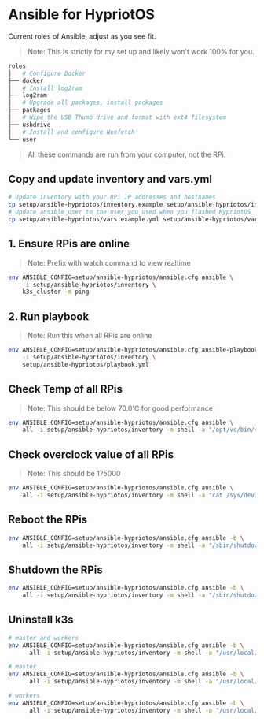 # Ansible for HypriotOS

Current roles of Ansible, adjust as you see fit.

> Note: This is strictly for my set up and likely won't work 100% for you.

```bash
roles
│   # Configure Docker
├── docker
│   # Install log2ram
├── log2ram
│   # Upgrade all packages, install packages
├── packages
│   # Wipe the USB Thumb drive and format with ext4 filesystem
├── usbdrive
│   # Install and configure Neofetch
└── user
```

> All these commands are run from your computer, not the RPi.

## Copy and update inventory and vars.yml

```bash
# Update inventory with your RPi IP addresses and hostnames
cp setup/ansible-hypriotos/inventory.example setup/ansible-hypriotos/inventory
# Update ansible_user to the user you used when you flashed HypriotOS
cp setup/ansible-hypriotos/vars.example.yml setup/ansible-hypriotos/vars.yml
```

## 1. Ensure RPis are online

> Note: Prefix with watch command to view realtime

```bash
env ANSIBLE_CONFIG=setup/ansible-hypriotos/ansible.cfg ansible \
    -i setup/ansible-hypriotos/inventory \
    k3s_cluster -m ping
```

## 2. Run playbook

> Note: Run this when all RPis are online

```bash
env ANSIBLE_CONFIG=setup/ansible-hypriotos/ansible.cfg ansible-playbook \
    -i setup/ansible-hypriotos/inventory \
    setup/ansible-hypriotos/playbook.yml
```

## Check Temp of all RPis

> Note: This should be below 70.0'C for good performance

```bash
env ANSIBLE_CONFIG=setup/ansible-hypriotos/ansible.cfg ansible \
    all -i setup/ansible-hypriotos/inventory -m shell -a "/opt/vc/bin/vcgencmd measure_temp"
```

## Check overclock value of all RPis

> Note: This should be 175000

```bash
env ANSIBLE_CONFIG=setup/ansible-hypriotos/ansible.cfg ansible \
    all -i setup/ansible-hypriotos/inventory -m shell -a "cat /sys/devices/system/cpu/cpu0/cpufreq/cpuinfo_max_freq"
```

## Reboot the RPis

```bash
env ANSIBLE_CONFIG=setup/ansible-hypriotos/ansible.cfg ansible -b \
    all -i setup/ansible-hypriotos/inventory -m shell -a "/sbin/shutdown -r now"
```

## Shutdown the RPis

```bash
env ANSIBLE_CONFIG=setup/ansible-hypriotos/ansible.cfg ansible -b \
    all -i setup/ansible-hypriotos/inventory -m shell -a "/sbin/shutdown -h now"
```

## Uninstall k3s

```bash
# master and workers
env ANSIBLE_CONFIG=setup/ansible-hypriotos/ansible.cfg ansible -b \
      all -i setup/ansible-hypriotos/inventory -m shell -a "/usr/local/bin/k3s-killall.sh"

# master
env ANSIBLE_CONFIG=setup/ansible-hypriotos/ansible.cfg ansible -b \
      all -i setup/ansible-hypriotos/inventory -m shell -a "/usr/local/bin/k3s-uninstall.sh"

# workers
env ANSIBLE_CONFIG=setup/ansible-hypriotos/ansible.cfg ansible -b \
      all -i setup/ansible-hypriotos/inventory -m shell -a "/usr/local/bin/k3s-agent-uninstall.sh"
```
